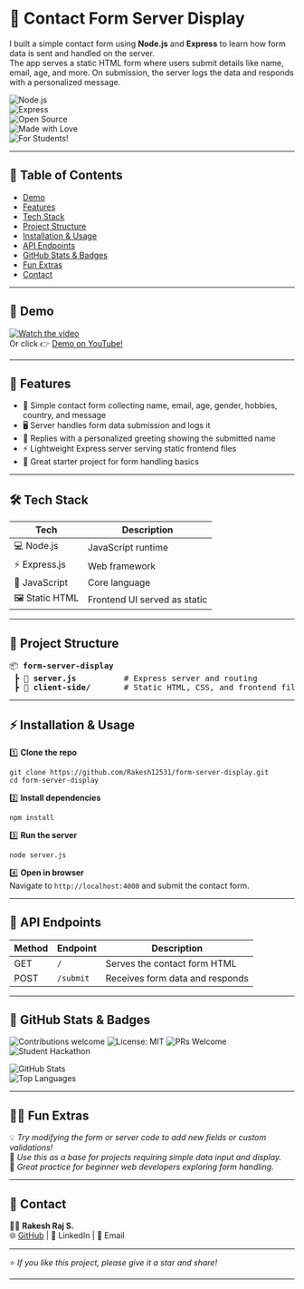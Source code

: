 # 📇 Contact Form Server Display  
I built a simple contact form using **Node.js** and **Express** to learn how form data is sent and handled on the server.  
The app serves a static HTML form where users submit details like name, email, age, and more. On submission, the server logs the data and responds with a personalized message.  

![Node.js](https://img.shields.io/badge/Node.js-%23339933.svg?style=for-the-badge&logo=node-dot-js&logoColor=white)  
![Express](https://img.shields.io/badge/Express.js-%23404d59.svg?style=for-the-badge&logo=express&logoColor=white)  
![Open Source](https://img.shields.io/badge/Open%20Source-%23FFDF00.svg?style=for-the-badge&logo=github&logoColor=black)  
![Made with Love](https://img.shields.io/badge/Made%20with-Love-%23ff69b4?style=for-the-badge)  
![For Students!](https://img.shields.io/badge/For%20Students-%2300c4cc?style=for-the-badge)  

---

## 📑 Table of Contents  
- [Demo](#demo)
- [Features](#features)
- [Tech Stack](#tech-stack)
- [Project Structure](#project-structure)
- [Installation & Usage](#installation--usage)
- [API Endpoints](#api-endpoints)
- [GitHub Stats & Badges](#github-stats--badges)
- [Fun Extras](#fun-extras)
- [Contact](#contact)

---

## 🎥 Demo  
[![Watch the video](https://img.youtube.com/vi/hUJTzrJQ9OM/maxresdefault.jpg)](https://youtu.be/hUJTzrJQ9OM)  
Or click 👉 [Demo on YouTube!](https://youtu.be/hUJTzrJQ9OM)  

---

## 🚀 Features  
- 📝 Simple contact form collecting name, email, age, gender, hobbies, country, and message  
- 🖥️ Server handles form data submission and logs it  
- 💬 Replies with a personalized greeting showing the submitted name  
- ⚡ Lightweight Express server serving static frontend files  
- 🎯 Great starter project for form handling basics  

---

## 🛠️ Tech Stack  
| Tech           | Description                    |
|----------------|-------------------------------|
| 💻 Node.js     | JavaScript runtime            |
| ⚡ Express.js  | Web framework                 |
| 📜 JavaScript  | Core language                 |
| 🖼 Static HTML  | Frontend UI served as static  |

---

## 📂 Project Structure  
<pre>
📦 <b>form-server-display</b>
 ┣ 📜 <b>server.js</b>          # Express server and routing  
 ┣ 📂 <b>client-side/</b>       # Static HTML, CSS, and frontend files  
</pre>

---

## ⚡ Installation & Usage  
1️⃣ **Clone the repo**  
```
git clone https://github.com/Rakesh12531/form-server-display.git
cd form-server-display
```

2️⃣ **Install dependencies**  
```
npm install
```

3️⃣ **Run the server**  
```
node server.js
```

4️⃣ **Open in browser**  
Navigate to `http://localhost:4000` and submit the contact form.

---

## 📌 API Endpoints  
| Method | Endpoint | Description                       |
|--------|----------|---------------------------------|
| GET    | `/`      | Serves the contact form HTML    |
| POST   | `/submit`| Receives form data and responds |

---

## 🏅 GitHub Stats & Badges  
![Contributions welcome](https://img.shields.io/badge/contributions-welcome-brightgreen.svg?style=flat-square)
![License: MIT](https://img.shields.io/badge/License-MIT-blue.svg?style=flat-square)
![PRs Welcome](https://img.shields.io/badge/PRs-welcome-blue.svg?style=flat-square)
![Student Hackathon](https://img.shields.io/badge/Hackathon%20Ready-🏆-yellow?style=flat-square)

![GitHub Stats](https://github-readme-stats.vercel.app/api?username=Rakesh12531&show_icons=true&hide_title=true&include_all_commits=true&count_private=true&theme=radical)  
![Top Languages](https://github-readme-stats.vercel.app/api/top-langs/?username=Rakesh12531&layout=compact&theme=radical)

---

## 🧑‍🎓 Fun Extras  
💡 *Try modifying the form or server code to add new fields or custom validations!*  
🧩 *Use this as a base for projects requiring simple data input and display.*  
🎲 *Great practice for beginner web developers exploring form handling.*  

---

## 📧 Contact  
👨‍💻 **Rakesh Raj S.**  
🌐 [GitHub](https://github.com/Rakesh12531) | 💼 LinkedIn | 📩 Email  

---

⭐ *If you like this project, please give it a star and share!*

---

<!--  
Pro README Tricks used:  
- Table of contents for easy navigation  
- Badges and GitHub stats for credibility  
- Simple, clear sections with clean tables  
-->
```

